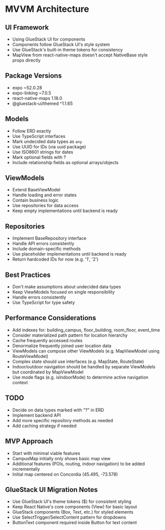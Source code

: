 # MVVM Architecture

## UI Framework
- Using GlueStack UI for components
- Components follow GlueStack UI's style system
- Use GlueStack's built-in theme tokens for consistency
- MapView from react-native-maps doesn't accept NativeBase style props directly

## Package Versions
- expo ~52.0.28
- expo-linking ~7.0.5
- react-native-maps 1.18.0
- @gluestack-ui/themed ^1.1.65

## Models
- Follow ERD exactly
- Use TypeScript interfaces
- Mark undecided data types as `any`
- Use UUID for IDs (via uuid package)
- Use ISO8601 strings for dates
- Mark optional fields with ?
- Include relationship fields as optional arrays/objects

## ViewModels
- Extend BaseViewModel
- Handle loading and error states
- Contain business logic
- Use repositories for data access
- Keep empty implementations until backend is ready

## Repositories
- Implement BaseRepository interface
- Handle API errors consistently
- Include domain-specific methods
- Use placeholder implementations until backend is ready
- Return hardcoded IDs for now (e.g. '1', '2')

## Best Practices
- Don't make assumptions about undecided data types
- Keep ViewModels focused on single responsibility
- Handle errors consistently
- Use TypeScript for type safety

## Performance Considerations
- Add indexes for: building_campus, floor_building, room_floor, event_time
- Consider materialized path pattern for location hierarchy
- Cache frequently accessed routes
- Denormalize frequently joined user location data
- ViewModels can compose other ViewModels (e.g. MapViewModel using RouteViewModel)
- Complex state should use interfaces (e.g. MapState, RouteState)
- Indoor/outdoor navigation should be handled by separate ViewModels but coordinated by MapViewModel
- Use mode flags (e.g. isIndoorMode) to determine active navigation context

## TODO
- Decide on data types marked with "?" in ERD
- Implement backend API
- Add more specific repository methods as needed
- Add caching strategy if needed

## MVP Approach
- Start with minimal viable features
- CampusMap initially only shows basic map view
- Additional features (POIs, routing, indoor navigation) to be added incrementally
- Initial map centered on Concordia (45.495, -73.578)

## GlueStack UI Migration Notes
- Use GlueStack UI's theme tokens ($) for consistent styling
- Keep React Native's core components (View) for basic layout
- GlueStack components (Box, Text, etc.) for styled elements
- Use SelectTrigger/SelectContent pattern for dropdowns
- ButtonText component required inside Button for text content
